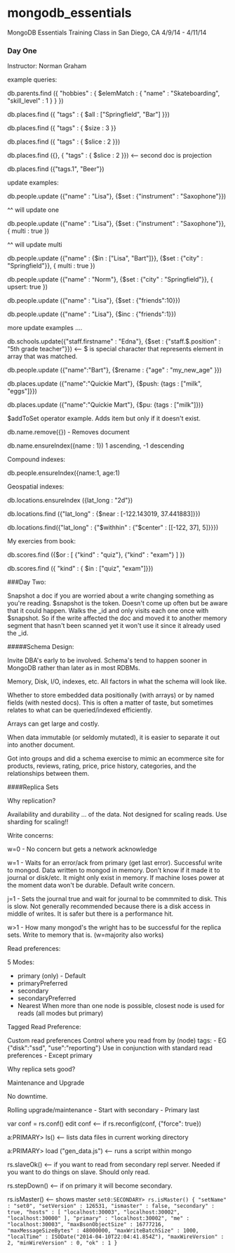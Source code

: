 mongodb_essentials
==================

MongoDB Essentials Training Class in San Diego, CA 4/9/14 - 4/11/14

### Day One

Instructor: Norman Graham

example queries:

db.parents.find ({ "hobbies" : { $elemMatch : { "name" : "Skateboarding", "skill_level" : 1 } } })


db.places.find ({ "tags" : { $all : ["Springfield", "Bar"] }})


db.places.find ({ "tags" : { $size : 3 }}

db.places.find ({ "tags" : { $slice : 2 }})

db.places.find ({}, { "tags" : { $slice : 2 }}) <-- second doc is projection

db.places.find ({"tags.1", "Beer"})

update examples:

db.people.update ({"name" : "Lisa"}, {$set : {"instrument" : "Saxophone"}})

^^ will update one

db.people.update ({"name" : "Lisa"}, {$set : {"instrument" : "Saxophone"}}, { multi : true })

^^ will update multi

db.people.update ({"name" : {$in : ["Lisa", "Bart"]}}, {$set : {"city" : "Springfield"}}, { multi : true })

db.people.update ({"name" : "Norm"}, {$set : {"city" : "Springfield"}}, { upsert: true })

db.people.update ({"name" : "Lisa"}, {$set : {"friends":10}})

db.people.update ({"name" : "Lisa"}, {$inc : {"friends":1}})

more update examples .... 

db.schools.update({"staff.firstname" : "Edna"}, {$set : {"staff.$.position" : "5th grade teacher"}}) <-- $ is special character that represents element in array that was matched.

db.people.update ({"name":"Bart"}, {$rename : {"age" : "my_new_age" }})

db.places.update ({"name":"Quickie Mart"}, {$push: {tags : ["milk", "eggs"]}})

db.places.update ({"name":"Quickie Mart"}, {$pu: {tags : ["milk"]})}

$addToSet operator example. Adds item but only if it doesn't exist.

db.name.remove({<query>}) - Removes document

db.name.ensureIndex({name : 1}) 1 ascending, -1 descending

Compound indexes:

db.people.ensureIndex({name:1, age:1)

Geospatial indexes:

db.locations.ensureIndex ({lat_long : "2d"})

db.locations.find ({"lat_long" : {$near : [-122.143019, 37.441883]}})

db.locations.find({"lat_long" : {"$withhin" : {"$center" : [[-122, 37], 5]}}})

My exercies from book:

db.scores.find ({$or : [ {"kind" : "quiz"}, {"kind" : "exam"} ] })

db.scores.find ({ "kind" : { $in : ["quiz", "exam"]}})

###Day Two:

Snapshot a doc if you are worried about a write changing something as you're reading.
$snapshot is the token. Doesn't come up often but be aware that it could happen.
Walks the _id and only visits each one once with $snapshot. So if the write affected the doc and moved it to another memory segment that hasn't been scanned yet it won't use it since it already used the _id.

#####Schema Design:

Invite DBA's early to be involved. Schema's tend to happen sooner in MongoDB rather than later as in most RDBMs.

Memory, Disk, I/O, indexes, etc. All factors in what the schema will look like.

Whether to store embedded data positionally (with arrays) or by named fields (with nested docs). This is often a matter of taste, but sometimes relates to what can be queried/indexed efficiently.

Arrays can get large and costly.

When data immutable (or seldomly mutated), it is easier to separate it out into another document.

Got into groups and did a schema exercise to mimic an ecommerce site for products, reviews, rating, price, price history, categories, and the relationships between them.

####Replica Sets

Why replication?

Availability and durability ... of the data. Not designed for scaling reads. Use sharding for scaling!!

Write concerns:

w=0 - No concern but gets a network acknowledge

w=1 - Waits for an error/ack from primary (get last error). Successful write to mongod.
      Data written to mongod in memory. Don't know if it made it to journal or disk/etc. It might only exist in memory. If machine loses power at the moment data won't be durable.
      Default write concern.

j=1 - Sets the journal true and wait for journal to be commmited to disk.
      This is slow. Not generally recommended because there is a disk access in middle
      of writes. It is safer but there is a performance hit.

w>1 - How many mongod's the wright has to be successful for the replica sets. Write to
      memory that is. (w=majority also works)

Read preferences:

5 Modes:
- primary (only) - Default
- primaryPreferred
- secondary
- secondaryPreferred
- Nearest
 When more than one node is possible, closest node is used for reads (all modes but primary)

Tagged Read Preference:

Custom read preferences
Control where you read from by (node) tags:
	- EG {"disk":"ssd", "use":"reporting"}
Use in conjunction with standard read preferences
        - Except primary

Why replica sets good?

Maintenance and Upgrade

No downtime.

Rolling upgrade/maintenance
	- Start with secondary
	- Primary last

var conf = rs.conf()
edit conf <-- if
rs.reconfig(conf, {"force": true})

a:PRIMARY> ls() <-- lists data files in current working directory

a:PRIMARY> load ("gen_data.js") <-- runs a script within mongo

rs.slaveOk() <-- if you want to read from secondary repl server. 
                 Needed if you want to do things on slave. Should only read.

rs.stepDown() <-- if on primary it will become secondary.

rs.isMaster() <-- shows master
`set0:SECONDARY> rs.isMaster()
{
	"setName" : "set0",
	"setVersion" : 126531,
	"ismaster" : false,
	"secondary" : true,
	"hosts" : [
		"localhost:30003",
			"localhost:30002",
				"localhost:30000"
				],
				"primary" : "localhost:30002",
				"me" : "localhost:30003",
				"maxBsonObjectSize" : 16777216,
				"maxMessageSizeBytes" : 48000000,
				"maxWriteBatchSize" : 1000,
				"localTime" : ISODate("2014-04-10T22:04:41.854Z"),
				"maxWireVersion" : 2,
				"minWireVersion" : 0,
				"ok" : 1
}
`

